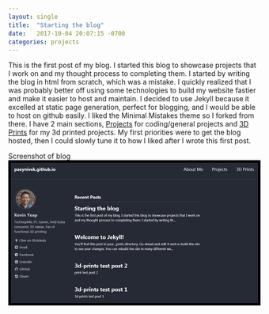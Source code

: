 ```yaml
---
layout: single
title:  "Starting the blog"
date:   2017-10-04 20:07:15 -0700
categories: projects
---
```


<p>This is the first post of my blog. I started this blog to showcase projects that I work on and my thought process to completing them. I started by writing the blog in html from scratch, which was a mistake. I quickly realized that I was probably better off using some technologies to build my website fastier and make it easier to host and maintain. I decided to use Jekyll because it excelled at static page generation, perfect for blogging, and I would be able to host on github easily. I liked the Minimal Mistakes theme so I forked from there. I have 2 main sections, <a href="https://paeynivek.github.io/projects/">Projects</a> for coding/general projects and <a href="https://paeynivek.github.io/3d-prints/">3D Prints</a> for my 3d printed projects. My first priorities were to get the blog hosted, then I could slowly tune it to how I liked after I wrote this first post.</p>

Screenshot of blog
<br>
<img style="border:5px solid black;" src="/assets/images/projects/thumbnails/blog1.jpg" alt="[blog screenshot]"> 
